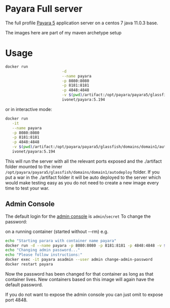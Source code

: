 # Payara Full server


The full profile [Payara 5](https://www.payara.fish/) application server on a centos 7 java 11.0.3 base.

The images here are part of my maven archetype setup


# Usage

```bash
docker run                                                                      \
                         -d                                                                           \
                         --name payara                                                                \
                         -p 8080:8080                                                                 \
                         -p 8181:8181                                                                 \
                         -p 4848:4848                                                                 \
                         -v $(pwd)/artifact:/opt/payara/payara5/glassfish/domains/domain1/autodeploy  \
                         ivonet/payara:5.194
```

or in interactive mode: 

```bash
docker run                                                                      \
   -it                                                                          \
   --name payara                                                                \
   -p 8080:8080                                                                 \
   -p 8181:8181                                                                 \
   -p 4848:4848                                                                 \
   -v $(pwd)/artifact:/opt/payara/payara5/glassfish/domains/domain1/autodeploy  \
   ivonet/payara:5.194
```

This will run the server with all the relevant ports exposed and the ./artifact folder mounted to the inner `/opt/payara/payara5/glassfish/domains/domain1/autodeploy` folder.
If you put a war in the ./artifact folder it will be auto deployed to the server which would make testing easy as you do not need to create a new image every time to test your war.


## Admin Console

The default login for the [admin console](https://localhost:4848) is `admin`/`secret`
To change the password:

on a running container (started without --rm)
e.g.

```bash
echo "Starting parara with container name payara"
docker run -d --name payara -p 8080:8080 -p 8181:8181 -p 4848:4848 -v $(pwd)/artifact:/opt/payara/payara5/glassfish/domains/domain1/autodeploy ivonet/payara:latest
echo "Changing admin password..."
echo "Please follow instructions:"
docker exec -it payara asadmin --user admin change-admin-password
docker restart payara
```

Now the password has been changed for that container as long as that container lives.
New containers based on this image will again have the default password.

If you do not want to expose the admin console you can just omit to expose port 4848.


